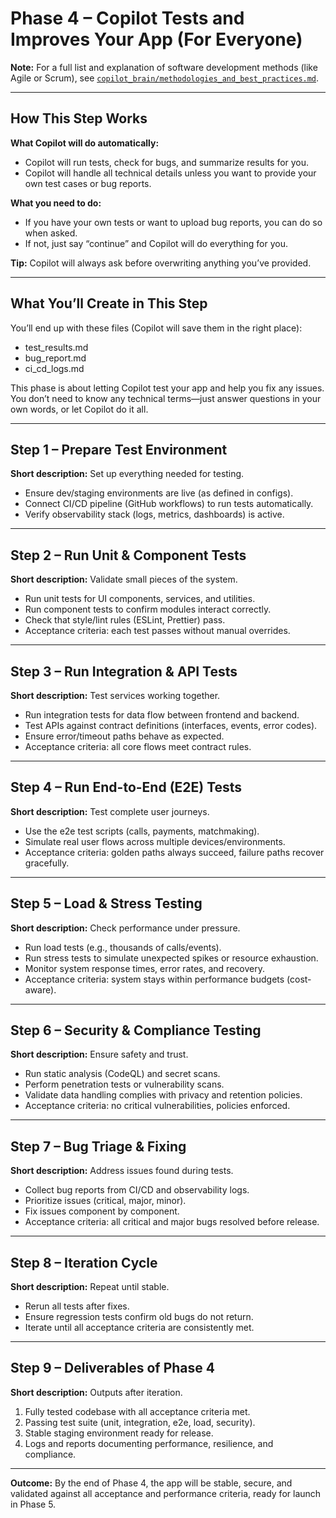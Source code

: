 

# Phase 4 – Copilot Tests and Improves Your App (For Everyone)

**Note:** For a full list and explanation of software development methods (like Agile or Scrum), see [`copilot_brain/methodologies_and_best_practices.md`](methodologies_and_best_practices.md).

---

## How This Step Works

**What Copilot will do automatically:**
- Copilot will run tests, check for bugs, and summarize results for you.
- Copilot will handle all technical details unless you want to provide your own test cases or bug reports.

**What you need to do:**
- If you have your own tests or want to upload bug reports, you can do so when asked.
- If not, just say “continue” and Copilot will do everything for you.

**Tip:** Copilot will always ask before overwriting anything you’ve provided.

---

## What You’ll Create in This Step
You’ll end up with these files (Copilot will save them in the right place):
- test_results.md
- bug_report.md
- ci_cd_logs.md

This phase is about letting Copilot test your app and help you fix any issues. You don’t need to know any technical terms—just answer questions in your own words, or let Copilot do it all.

---

## Step 1 – Prepare Test Environment
**Short description:** Set up everything needed for testing.
- Ensure dev/staging environments are live (as defined in configs).
- Connect CI/CD pipeline (GitHub workflows) to run tests automatically.
- Verify observability stack (logs, metrics, dashboards) is active.

---

## Step 2 – Run Unit & Component Tests
**Short description:** Validate small pieces of the system.
- Run unit tests for UI components, services, and utilities.
- Run component tests to confirm modules interact correctly.
- Check that style/lint rules (ESLint, Prettier) pass.
- Acceptance criteria: each test passes without manual overrides.

---

## Step 3 – Run Integration & API Tests
**Short description:** Test services working together.
- Run integration tests for data flow between frontend and backend.
- Test APIs against contract definitions (interfaces, events, error codes).
- Ensure error/timeout paths behave as expected.
- Acceptance criteria: all core flows meet contract rules.

---

## Step 4 – Run End-to-End (E2E) Tests
**Short description:** Test complete user journeys.
- Use the e2e test scripts (calls, payments, matchmaking).
- Simulate real user flows across multiple devices/environments.
- Acceptance criteria: golden paths always succeed, failure paths recover gracefully.

---

## Step 5 – Load & Stress Testing
**Short description:** Check performance under pressure.
- Run load tests (e.g., thousands of calls/events).
- Run stress tests to simulate unexpected spikes or resource exhaustion.
- Monitor system response times, error rates, and recovery.
- Acceptance criteria: system stays within performance budgets (cost-aware).

---

## Step 6 – Security & Compliance Testing
**Short description:** Ensure safety and trust.
- Run static analysis (CodeQL) and secret scans.
- Perform penetration tests or vulnerability scans.
- Validate data handling complies with privacy and retention policies.
- Acceptance criteria: no critical vulnerabilities, policies enforced.

---

## Step 7 – Bug Triage & Fixing
**Short description:** Address issues found during tests.
- Collect bug reports from CI/CD and observability logs.
- Prioritize issues (critical, major, minor).
- Fix issues component by component.
- Acceptance criteria: all critical and major bugs resolved before release.

---

## Step 8 – Iteration Cycle
**Short description:** Repeat until stable.
- Rerun all tests after fixes.
- Ensure regression tests confirm old bugs do not return.
- Iterate until all acceptance criteria are consistently met.

---

## Step 9 – Deliverables of Phase 4
**Short description:** Outputs after iteration.
1. Fully tested codebase with all acceptance criteria met.
2. Passing test suite (unit, integration, e2e, load, security).
3. Stable staging environment ready for release.
4. Logs and reports documenting performance, resilience, and compliance.

---

**Outcome:** By the end of Phase 4, the app will be stable, secure, and validated against all acceptance and performance criteria, ready for launch in Phase 5.

